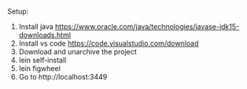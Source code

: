 Setup:

1. Install java  https://www.oracle.com/java/technologies/javase-jdk15-downloads.html
2. Install vs code https://code.visualstudio.com/download
3. Download and unarchive the project
4. lein self-install
5. lein figwheel
6. Go to http://localhost:3449





